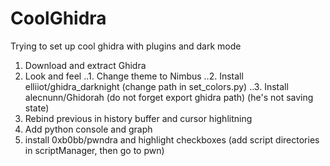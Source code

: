 # CoolGhidra
Trying to set up cool ghidra with plugins and dark mode

1. Download and extract Ghidra
2. Look and feel
..1. Change theme to Nimbus
..2. Install elliiot/ghidra_darknight (change path in set_colors.py)
..3. Install alecnunn/Ghidorah (do not forget export ghidra path) (he's not saving state)
3. Rebind previous in history buffer and cursor highlitning
4. Add python console and graph
5. install 0xb0bb/pwndra and highlight checkboxes (add script directories in scriptManager, then go to pwn)

